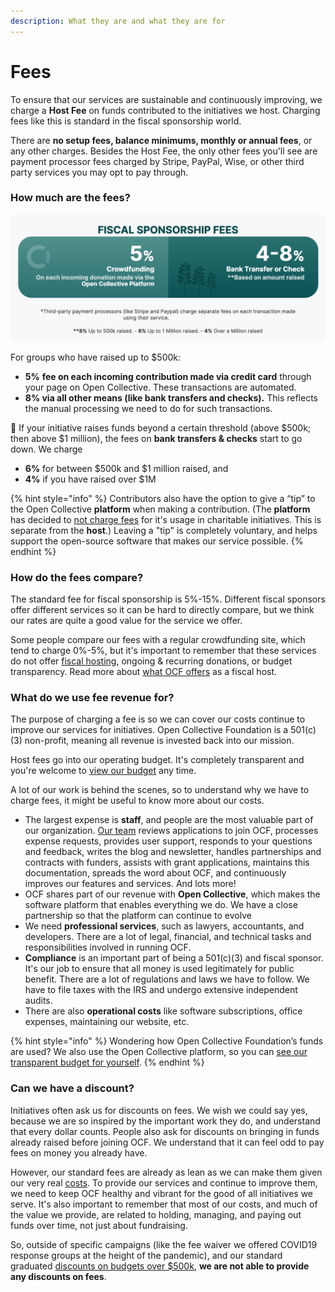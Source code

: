 ```yaml
---
description: What they are and what they are for
---
```


# Fees

To ensure that our services are sustainable and continuously improving, we charge a **Host Fee** on funds contributed to the initiatives we host. Charging fees like this is standard in the fiscal sponsorship world. 

There are **no setup fees, balance minimums, monthly or annual fees**, or any other charges. Besides the Host Fee, the only other fees you'll see are payment processor fees charged by Stripe, PayPal, Wise, or other third party services you may opt to pay through.

### How much are the fees?

![](../.gitbook/assets/ocffees.png)

For groups who have raised up to $500k:

* **5%** **fee on each incoming contribution made via credit card** through your page on Open Collective. These transactions are automated.
* **8% via all other means \(like bank transfers and checks\).** This reflects the manual processing we need to do for such transactions.

🌱 If your initiative raises funds beyond a certain threshold \(above $500k; then above $1 million\), the fees on **bank transfers & checks** start to go down. We charge 

* **6%** for between $500k and $1 million raised, and 
* **4%** if you have raised over $1M 

{% hint style="info" %}
Contributors also have the option to give a “tip” to the Open Collective **platform** when making a contribution. \(The **platform** has decided to [not charge fees](https://blog.opencollective.com/open-collective-platform-is-moving-on-to-0-fees-for-charitable-collectives/) for it's usage in charitable initiatives. This is separate from the **host**.\) Leaving a "tip" is completely voluntary, and helps support the open-source software that makes our service possible.
{% endhint %}

### How do the fees compare?

The standard fee for fiscal sponsorship is 5%-15%. Different fiscal sponsors offer different services so it can be hard to directly compare, but we think our rates are quite a good value for the service we offer.

Some people compare our fees with a regular crowdfunding site, which tend to charge 0%-5%, but it's important to remember that these services do not offer [fiscal hosting](../about/what-we-offer/fiscal-hosting.md), ongoing & recurring donations, or budget transparency. Read more about [what OCF offers](../about/what-we-offer/) as a fiscal host.

### What do we use fee revenue for?

The purpose of charging a fee is so we can cover our costs continue to improve our services for initiatives. Open Collective Foundation is a 501\(c\)\(3\) non-profit, meaning all revenue is invested back into our mission.

Host fees go into our operating budget. It's completely transparent and you're welcome to [view our budget](https://opencollective.com/foundation#category-BUDGET) any time.

A lot of our work is behind the scenes, so to understand why we have to charge fees, it might be useful to know more about our costs.

* The largest expense is **staff**, and people are the most valuable part of our organization.   [Our team](../about/team.md) reviews applications to join OCF, processes expense requests, provides user support, responds to your questions and feedback, writes the blog and newsletter, handles partnerships and contracts with funders, assists with grant applications, maintains this documentation, spreads the word about OCF, and continuously improves our features and services. And lots more! 
* OCF shares part of our revenue with **Open Collective**, which makes the software platform that enables everything we do. We have a close partnership so that the platform can continue to evolve 
* We need **professional services**, such as lawyers, accountants, and developers. There are a lot of legal, financial, and technical tasks and responsibilities involved in running OCF. 
* **Compliance** is an important part of being a 501\(c\)\(3\) and fiscal sponsor. It's our job to ensure that all money is used legitimately for public benefit. There are a lot of regulations and laws we have to follow. We have to file taxes with the IRS and undergo extensive independent audits. 
* There are also **operational costs** like software subscriptions, office expenses, maintaining our website, etc.

{% hint style="info" %}
Wondering how Open Collective Foundation’s funds are used? We also use the Open Collective platform, so you can [see our transparent budget for yourself](https://opencollective.com/foundation#category-BUDGET).
{% endhint %}

### Can we have a discount?

Initiatives often ask us for discounts on fees. We wish we could say yes, because we are so inspired by the important work they do, and understand that every dollar counts. People also ask for discounts on bringing in funds already raised before joining OCF. We understand that it can feel odd to pay fees on money you already have. 

However, our standard fees are already as lean as we can make them given our very real [costs](fees.md#what-do-we-use-fee-revenue-for). To provide our services and continue to improve them, we need to keep OCF healthy and vibrant for the good of all initiatives we serve. It's also important to remember that most of our costs, and much of the value we provide, are related to holding, managing, and paying out funds over time, not just about fundraising. 

So, outside of specific campaigns \(like the fee waiver we offered COVID19 response groups at the height of the pandemic\), and our standard graduated [discounts on budgets over $500k](fees.md#how-much-are-the-fees), **we are not able to provide any discounts on fees**.

